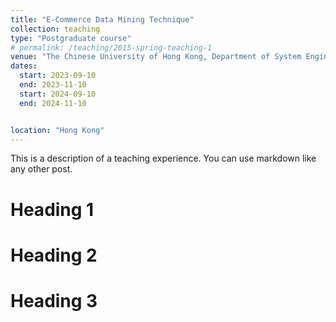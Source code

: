 ```yaml
---
title: "E-Commerce Data Mining Technique"
collection: teaching
type: "Postgraduate course"
# permalink: /teaching/2015-spring-teaching-1
venue: "The Chinese University of Hong Kong, Department of System Engineering and Engineering Management (SEEM)"
dates:
  start: 2023-09-10
  end: 2023-11-10
  start: 2024-09-10
  end: 2024-11-10


location: "Hong Kong"
---
```


This is a description of a teaching experience. You can use markdown like any other post.

Heading 1
======

Heading 2
======

Heading 3
======
